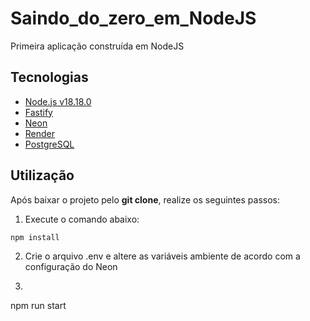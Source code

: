 # Saindo_do_zero_em_NodeJS
Primeira aplicação construída em NodeJS

## Tecnologias

- [Node.js v18.18.0](https://nodejs.org/en/docs)
- [Fastify](https://fastify.dev/docs/latest/)
- [Neon](https://neon.tech/docs/introduction)
- [Render](https://render.com/docs)
- [PostgreSQL](https://www.postgresql.org/docs/)

## Utilização

Após baixar o projeto pelo **git clone**, realize os seguintes passos:

1. Execute o comando abaixo:

```console
npm install
```

2. Crie o arquivo .env e altere as variáveis ambiente de acordo com a configuração do Neon

3. ```console
npm run start
```

